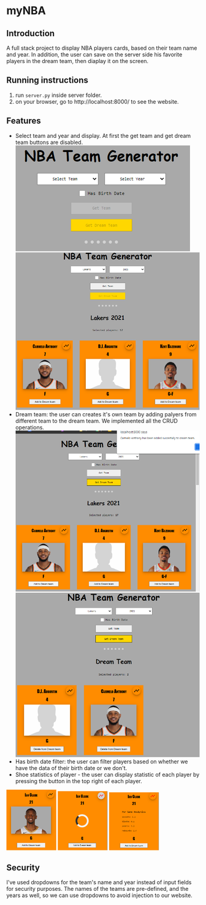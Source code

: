 # myNBA

## Introduction

A full stack project to display NBA players cards, based on their team name and year. In addition, the user can save on the server side his favorite players in the dream team, then diaplay it on the screen.

## Running instructions

1. run `server.py` inside server folder.
2. on your browser, go to http://localhost:8000/ to see the website.

## Features

- Select team and year and display. At first the get team and get dream team buttons are disabled.
  ![Alt text](/images/initial_screen.png?raw=true "Optional Title")
  ![Alt text](/images/peak_team.png?raw=true "Optional Title")
- Dream team: the user can creates it's own team by adding palyers from different team to the dream team. We implemented all the CRUD operations.
  ![Alt text](/images/add_to_dream_team.png?raw=true "Optional Title")
  ![Alt text](/images/remove_from_dream_team.png?raw=true "Optional Title")
- Has birth date filter: the user can filter players based on whether we have the data of their birth date or we don't.
- Shoe statistics of player - the user can display statistic of each player by pressing the button in the top right of each player.
<p float="left">
  <img src="images/get_stats1.png" width="130" />
  <img src="images/get_stats2.png" width="130" />
  <img src="images/get_stats3.png" width="130" />
</p>

## Security

I've used dropdowns for the team's name and year instead of input fields for security purposes. The names of the teams are pre-defined, and the years as well, so we can use dropdowns to avoid injection to our website.
